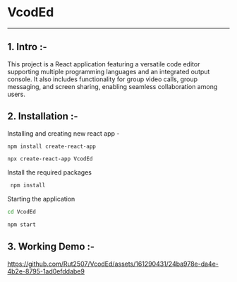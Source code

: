 # VcodEd
___

## 1. Intro :- 

This project is a React application featuring a versatile code editor supporting multiple programming languages and an integrated output console. It also includes functionality for group video calls, group messaging, and screen sharing, enabling seamless collaboration among users.

## 2. Installation :-

Installing and creating new react app - 

```bash
npm install create-react-app
```
```bash
npx create-react-app VcodEd
```

Install the required packages

```bash
 npm install
```

Starting the application 
```bash
cd VcodEd
```
```bash
npm start
```

## 3. Working Demo :-

https://github.com/Rut2507/VcodEd/assets/161290431/24ba978e-da4e-4b2e-8795-1ad0efddabe9



